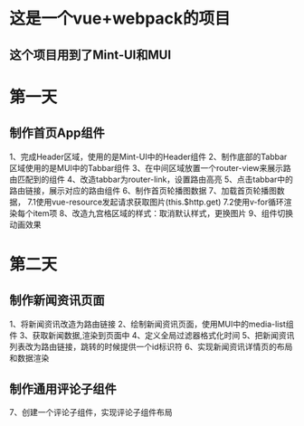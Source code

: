 # 这是一个vue+webpack的项目
## 这个项目用到了Mint-UI和MUI


# 第一天
## 制作首页App组件
1、完成Header区域，使用的是Mint-UI中的Header组件
2、制作底部的Tabbar区域使用的是MUI中的Tabbar组件
3、在中间区域放置一个router-view来展示路由匹配到的组件
4、改造tabbar为router-link，设置路由高亮
5、点击tabbar中的路由链接，展示对应的路由组件
6、制作首页轮播图数据
7、加载首页轮播图数据，
    7.1使用vue-resource发起请求获取图片(this.$http.get)
    7.2使用v-for循环渲染每个item项
8、改造九宫格区域的样式：取消默认样式，更换图片
9、组件切换动画效果

# 第二天
## 制作新闻资讯页面
1、将新闻资讯改造为路由链接
2、绘制新闻资讯页面，使用MUI中的media-list组件
3、获取新闻数据,渲染到页面中
4、定义全局过滤器格式化时间
5、把新闻资讯列表改为路由链接，跳转的时候提供一个id标识符
6、实现新闻资讯详情页的布局和数据渲染
## 制作通用评论子组件
7、创建一个评论子组件，实现评论子组件布局